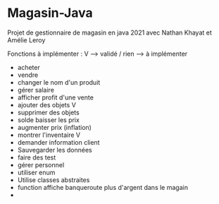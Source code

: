 # Magasin-Java
Projet  de gestionnaire de magasin en java 2021 avec Nathan Khayat et Amélie Leroy

Fonctions à implémenter :  V --> validé / rien --> à implémenter



- acheter 
- vendre 
- changer le nom d'un produit
- gérer salaire  
- afficher profit d'une vente
- ajouter des objets V 
- supprimer des objets 
- solde baisser les prix 
- augmenter prix (inflation)
- montrer l'inventaire V 
- demander information client
- Sauvegarder les données 
- faire des test 
- gérer personnel 
- utiliser enum 
- Utilise classes abstraites
- function affiche banqueroute plus d'argent dans le magain
- 




